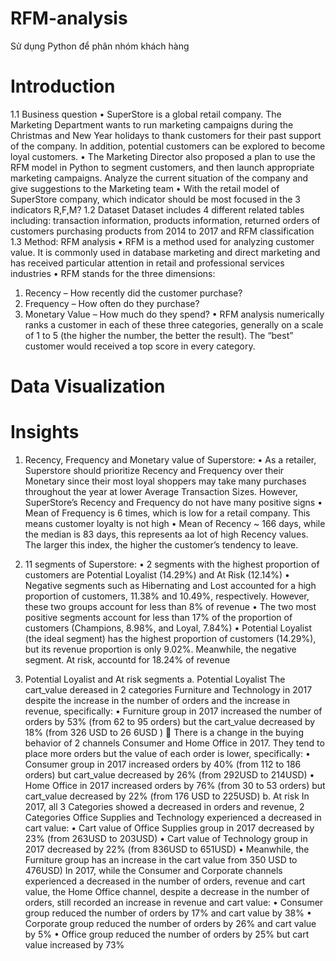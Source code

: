 # RFM-analysis
Sử dụng Python để phân nhóm khách hàng
# Introduction
  1.1	Business question
    •	SuperStore is a global retail company. The Marketing Department wants to run marketing campaigns during the Christmas and New Year holidays to thank customers for their past support of the company. In addition, potential customers can be explored to become loyal customers.
    •	The Marketing Director also proposed a plan to use the RFM model in Python to segment customers, and then launch appropriate marketing campaigns. Analyze the current situation of the company and give suggestions to the Marketing team
    •	With the retail model of SuperStore company, which indicator should be most focused in the 3 indicators R,F,M?
  1.2	Dataset
    Dataset includes 4 different  related tables including: transaction information, products information, returned orders of customers purchasing products from 2014 to 2017 and RFM classification 
  1.3	Method: RFM analysis
    •	RFM is a method used for analyzing customer value. It is commonly used in database marketing and direct marketing and has received particular attention in retail and professional services industries 
    •	RFM stands for the three dimensions:
   1.	Recency – How recently did the customer purchase?
   2.	Frequency – How often do they purchase?
   3.	Monetary Value – How much do they spend?
    •	RFM analysis numerically ranks a customer in each of these three categories, generally on a scale of 1 to 5 (the higher the number, the better the result). The “best” customer would received a top score in every category.
# Data Visualization
# Insights 
   1.	Recency, Frequency and Monetary value of Superstore:
    •	As a retailer, Superstore should prioritize Recency and Frequency over their Monetary since their most loyal shoppers may take many purchases throughout the year at lower Average Transaction Sizes. However, SuperStore’s Recency and Frequency do not have many positive signs
    •	Mean of Frequency is 6 times, which is low for a retail company. This means customer loyalty is not high 
    •	Mean of Recency ~ 166 days, while the median is 83 days, this represents aa lot of high Recency values. The larger this index, the higher the customer’s tendency to leave.

   2.	11 segments of Superstore:
    •	2 segments with the highest proportion of customers are Potential Loyalist (14.29%) and At Risk (12.14%)
    •	Negative segments such as Hibernating and Lost accounted for a high proportion of customers, 11.38% and 10.49%, respectively. However, these two groups account for less than 8% of revenue 
    •	The two most positive segments account for less than 17% of the proportion of customers (Champions, 8.98%, and Loyal, 7.84%)
    •	Potential Loyalist (the ideal segment) has the highest proportion of customers (14.29%), but its revenue proportion is only 9.02%. Meanwhile, the negative segment. At risk, accountd for 18.24% of revenue

   3.	Potential Loyalist and At risk segments
    a.	Potential Loyalist
      	The cart_value dereased in 2 categories Furniture and Technology in 2017 despite the increase in the number of orders and the increase in revenue, specifically:
    •	Furniture group in 2017 increased the number of orders by 53% (from 62 to 95 orders) but the cart_value decreased by 18% (from 326 USD to 26 6USD )
     	There is a change in the buying behavior of 2 channels Consumer and Home Office in 2017. They tend to place more orders but the value of each order is lower, specifically:
    •	Consumer group in 2017 increased orders by 40% (from 112 to 186 orders) but cart_value decreased by 26% (from 292USD to 214USD)
    •	Home Office in 2017 increased orders by 76% (from 30 to 53 orders) but cart_value decreased by 22% (from 176 USD to 225USD)
    b.	At risk
      In 2017, all 3 Categories showed a decreased in orders and revenue, 2 Categories Office Supplies and Technology experienced a decreased in cart value:
    •	Cart value of Office Supplies group in 2017 decreased by 23% (from 263USD to 203USD)
    •	Cart value of Technology group in 2017 decreased by 22% (from 836USD to 651USD)
    •	Meanwhile, the Furniture group has an increase in the cart value from 350 USD to 476USD)
      In 2017, while the Consumer and Corporate channels experienced a decreased in the number of orders, revenue and cart value, the Home Office channel, despite a decrease in the number of orders, still recorded an increase in revenue and cart value:
    •	Consumer group reduced the number of orders by 17% and cart value by 38%
    •	Corporate group reduced the number of orders by 26% and cart value by 5%
    •	Office group reduced the number of orders by 25% but cart value increased by 73%







 
